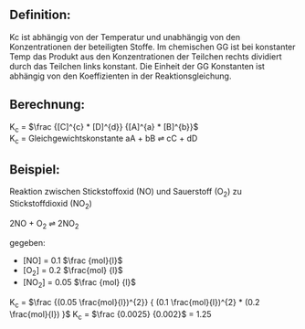 
## Definition:
Kc ist abhängig von der Temperatur und unabhängig von den Konzentrationen der beteiligten Stoffe. Im chemischen GG ist bei konstanter Temp das Produkt aus den Konzentrationen der Teilchen rechts dividiert durch das Teilchen links konstant. Die Einheit der GG Konstanten ist abhängig von den Koeffizienten in der Reaktionsgleichung.

## Berechnung:
K<sub>c</sub> = $\frac {[C]^{c} * [D]^{d}} {[A]^{a} * [B]^{b}}$  
K<sub>c</sub> = Gleichgewichtskonstante
aA + bB ⇌ cC + dD


## Beispiel:
Reaktion zwischen Stickstoffoxid (NO) und Sauerstoff (O<sub>2</sub>) zu Stickstoffdioxid (NO<sub>2</sub>) 

2NO + O<sub>2</sub> ⇌ 2NO<sub>2</sub>

gegeben:
- \[NO] = 0.1 $\frac {mol}{l}$
- \[O<sub>2</sub>] = 0.2 $\frac{mol} {l}$
- \[NO<sub>2</sub>] = 0.05 $\frac {mol} {l}$

K<sub>c</sub> = $\frac {(0.05 \frac{mol}{l})^{2}} { (0.1 \frac{mol}{l})^{2} * (0.2 \frac{mol}{l}) }$ 
K<sub>c</sub> = $\frac {0.0025} {0.002}$ = 1.25